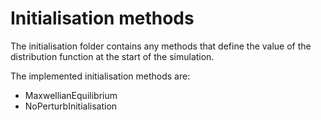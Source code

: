 # Initialisation methods

The initialisation folder contains any methods that define the value of the distribution function at the start of the simulation.

The implemented initialisation methods are: 
- MaxwellianEquilibrium
- NoPerturbInitialisation


